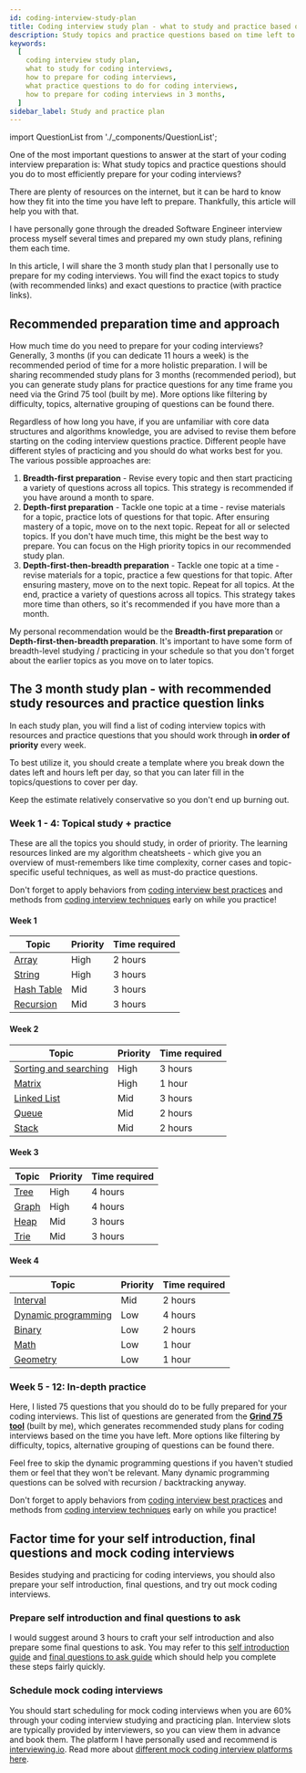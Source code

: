 ```yaml
---
id: coding-interview-study-plan
title: Coding interview study plan - what to study and practice based on time left
description: Study topics and practice questions based on time left to prepare for Software Engineer coding interviews
keywords:
  [
    coding interview study plan,
    what to study for coding interviews,
    how to prepare for coding interviews,
    what practice questions to do for coding interviews,
    how to prepare for coding interviews in 3 months,
  ]
sidebar_label: Study and practice plan
---
```


import QuestionList from './\_components/QuestionList';

One of the most important questions to answer at the start of your coding interview preparation is: What study topics and practice questions should you do to most efficiently prepare for your coding interviews?

There are plenty of resources on the internet, but it can be hard to know how they fit into the time you have left to prepare. Thankfully, this article will help you with that.

I have personally gone through the dreaded Software Engineer interview process myself several times and prepared my own study plans, refining them each time.

In this article, I will share the 3 month study plan that I personally use to prepare for my coding interviews. You will find the exact topics to study (with recommended links) and exact questions to practice (with practice links).

<!--
Do check out these links for:
What to study and practice if you have 1 month left to coding interviews
What to study and practice if you have 1 week left to coding interviews
-->

## Recommended preparation time and approach

How much time do you need to prepare for your coding interviews? Generally, 3 months (if you can dedicate 11 hours a week) is the recommended period of time for a more holistic preparation. I will be sharing recommended study plans for 3 months (recommended period), but you can generate study plans for practice questions for any time frame you need via the Grind 75 tool (built by me). More options like filtering by difficulty, topics, alternative grouping of questions can be found there.

Regardless of how long you have, if you are unfamiliar with core data structures and algorithms knowledge, you are advised to revise them before starting on the coding interview questions practice. Different people have different styles of practicing and you should do what works best for you. The various possible approaches are:

1. **Breadth-first preparation** - Revise every topic and then start practicing a variety of questions across all topics. This strategy is recommended if you have around a month to spare.
1. **Depth-first preparation** - Tackle one topic at a time - revise materials for a topic, practice lots of questions for that topic. After ensuring mastery of a topic, move on to the next topic. Repeat for all or selected topics. If you don't have much time, this might be the best way to prepare. You can focus on the High priority topics in our recommended study plan.
1. **Depth-first-then-breadth preparation** - Tackle one topic at a time - revise materials for a topic, practice a few questions for that topic. After ensuring mastery, move on to the next topic. Repeat for all topics. At the end, practice a variety of questions across all topics. This strategy takes more time than others, so it's recommended if you have more than a month.

My personal recommendation would be the **Breadth-first preparation** or **Depth-first-then-breadth preparation**. It's important to have some form of breadth-level studying / practicing in your schedule so that you don't forget about the earlier topics as you move on to later topics.

## The 3 month study plan - with recommended study resources and practice question links

In each study plan, you will find a list of coding interview topics with resources and practice questions that you should work through **in order of priority** every week.

To best utilize it, you should create a template where you break down the dates left and hours left per day, so that you can later fill in the topics/questions to cover per day.

Keep the estimate relatively conservative so you don't end up burning out.

### Week 1 - 4: Topical study + practice

These are all the topics you should study, in order of priority. The learning resources linked are my algorithm cheatsheets - which give you an overview of must-remembers like time complexity, corner cases and topic-specific useful techniques, as well as must-do practice questions.

Don't forget to apply behaviors from [coding interview best practices](./coding-interview-cheatsheet.md) and methods from [coding interview techniques](./coding-interview-techniques.md) early on while you practice!

#### Week 1

| Topic                                    | Priority | Time required |
| ---------------------------------------- | -------- | ------------- |
| [Array](./algorithms/array.md)           | High     | 2 hours       |
| [String](./algorithms/string.md)         | High     | 3 hours       |
| [Hash Table](./algorithms/hash-table.md) | Mid      | 3 hours       |
| [Recursion](./algorithms/recursion.md)   | Mid      | 3 hours       |

#### Week 2

| Topic | Priority | Time required |
| --- | --- | --- |
| [Sorting and searching](./algorithms/sorting-searching.md) | High | 3 hours |
| [Matrix](./algorithms/matrix.md) | High | 1 hour |
| [Linked List](./algorithms/linked-list.md) | Mid | 3 hours |
| [Queue](./algorithms/queue.md) | Mid | 2 hours |
| [Stack](./algorithms/stack.md) | Mid | 2 hours |

#### Week 3

| Topic                          | Priority | Time required |
| ------------------------------ | -------- | ------------- |
| [Tree](./algorithms/tree.md)   | High     | 4 hours       |
| [Graph](./algorithms/graph.md) | High     | 4 hours       |
| [Heap](./algorithms/heap.md)   | Mid      | 3 hours       |
| [Trie](./algorithms/trie.md)   | Mid      | 3 hours       |

#### Week 4

| Topic | Priority | Time required |
| --- | --- | --- |
| [Interval](./algorithms/interval.md) | Mid | 2 hours |
| [Dynamic programming](./algorithms/dynamic-programming.md) | Low | 4 hours |
| [Binary](./algorithms/binary.md) | Low | 2 hours |
| [Math](./algorithms/math.md) | Low | 1 hour |
| [Geometry](./algorithms/geometry.md) | Low | 1 hour |

### Week 5 - 12: In-depth practice

Here, I listed 75 questions that you should do to be fully prepared for your coding interviews. This list of questions are generated from the [**Grind 75 tool**](https://www.techinterviewhandbook.org/grind75/) (built by me), which generates recommended study plans for coding interviews based on the time you have left. More options like filtering by difficulty, topics, alternative grouping of questions can be found there.

Feel free to skip the dynamic programming questions if you haven't studied them or feel that they won't be relevant. Many dynamic programming questions can be solved with recursion / backtracking anyway.

Don't forget to apply behaviors from [coding interview best practices](./coding-interview-cheatsheet.md) and methods from [coding interview techniques](./coding-interview-techniques.md) early on while you practice!

<QuestionList />

## Factor time for your self introduction, final questions and mock coding interviews

Besides studying and practicing for coding interviews, you should also prepare your self introduction, final questions, and try out mock coding interviews.

### Prepare self introduction and final questions to ask

I would suggest around 3 hours to craft your self introduction and also prepare some final questions to ask. You may refer to this [self introduction guide](./self-introduction.md) and [final questions to ask guide](./final-questions.md) which should help you complete these steps fairly quickly.

### Schedule mock coding interviews

You should start scheduling for mock coding interviews when you are 60% through your coding interview studying and practicing plan. Interview slots are typically provided by interviewers, so you can view them in advance and book them. The platform I have personally used and recommend is [interviewing.io](https://iio.sh/r/DMCa). Read more about [different mock coding interview platforms here](./mock-interviews.md).
